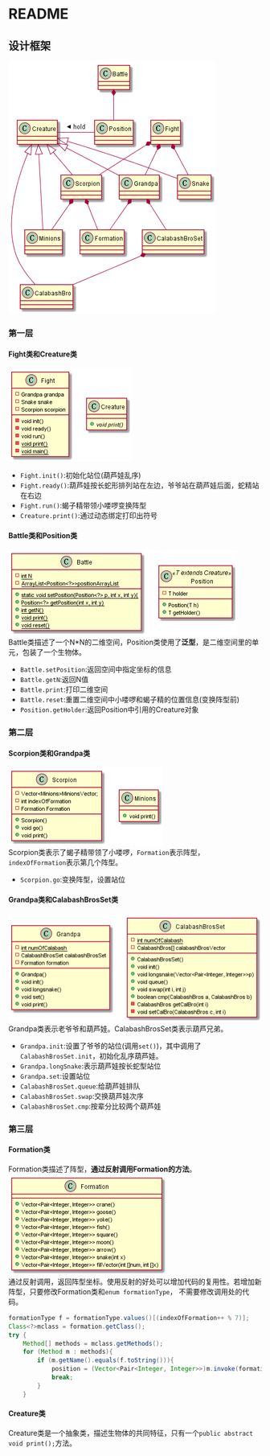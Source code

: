 # README

## 设计框架
![](uml.png)

### 第一层
#### Fight类和Creature类
![](fight.png)

+ `Fight.init()`:初始化站位(葫芦娃乱序)
+ `Fight.ready()`:葫芦娃按长蛇形排列站在左边，爷爷站在葫芦娃后面，蛇精站在右边
+ `Fight.run()`:蝎子精带领小喽啰变换阵型
+ `Creature.print()`:通过动态绑定打印出符号

#### Battle类和Position类
![](battle.png)  
Battle类描述了一个N*N的二维空间，Position类使用了**泛型**，是二维空间里的单元，包装了一个生物体。  

+ `Battle.setPosition`:返回空间中指定坐标的信息
+ `Battle.getN`:返回N值
+ `Battle.print`:打印二维空间
+ `Battle.reset`:重置二维空间中小喽啰和蝎子精的位置信息(变换阵型前)
+ `Position.getHolder`:返回Position中引用的Creature对象

### 第二层
#### Scorpion类和Grandpa类
![](scorpion.png)  
Scorpion类表示了蝎子精带领了小喽啰，`Formation`表示阵型，`indexOfFormation`表示第几个阵型。  
+ `Scorpion.go`:变换阵型，设置站位

#### Grandpa类和CalabashBrosSet类
![](grandpa.png)  
Grandpa类表示老爷爷和葫芦娃。CalabashBrosSet类表示葫芦兄弟。  
+ `Grandpa.init`:设置了爷爷的站位(调用`set()`)，其中调用了`CalabashBrosSet.init`，初始化乱序葫芦娃。
+ `Grandpa.longSnake`:表示葫芦娃按长蛇型站位
+ `Grandpa.set`:设置站位
+ `CalabashBrosSet.queue`:给葫芦娃排队
+ `CalabashBrosSet.swap`:交换葫芦娃次序
+ `CalabashBrosSet.cmp`:按辈分比较两个葫芦娃

### 第三层
#### Formation类
Formation类描述了阵型，**通过反射调用Formation的方法**。  
![](formation.png)  
通过反射调用，返回阵型坐标。使用反射的好处可以增加代码的复用性。若增加新阵型，只要修改Formation类和`enum formationType`， 不需要修改调用处的代码。
``` java
formationType f = formationType.values()[(indexOfFormation++ % 7)];
Class<?>mclass = formation.getClass();
try {
    Method[] methods = mclass.getMethods();
    for (Method m : methods){
        if (m.getName().equals(f.toString())){
            position = (Vector<Pair<Integer, Integer>>)m.invoke(formation, (Object[]) null);
            break;
        }
    }
```

#### Creature类
Creature类是一个抽象类，描述生物体的共同特征，只有一个`public abstract void print();`方法。  
